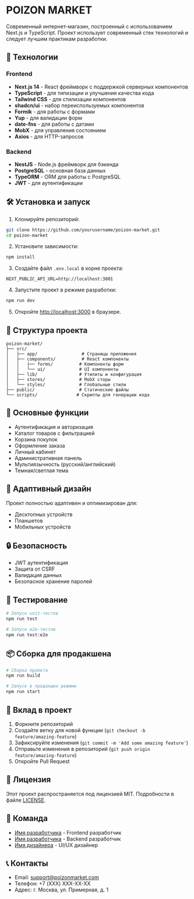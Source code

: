 # POIZON MARKET

Современный интернет-магазин, построенный с использованием Next.js и TypeScript. Проект использует современный стек технологий и следует лучшим практикам разработки.

## 🚀 Технологии

### Frontend

- **Next.js 14** - React фреймворк с поддержкой серверных компонентов
- **TypeScript** - для типизации и улучшения качества кода
- **Tailwind CSS** - для стилизации компонентов
- **shadcn/ui** - набор переиспользуемых компонентов
- **Formik** - для работы с формами
- **Yup** - для валидации форм
- **date-fns** - для работы с датами
- **MobX** - для управления состоянием
- **Axios** - для HTTP-запросов

### Backend

- **NestJS** - Node.js фреймворк для бэкенда
- **PostgreSQL** - основная база данных
- **TypeORM** - ORM для работы с PostgreSQL
- **JWT** - для аутентификации

## 🛠 Установка и запуск

1. Клонируйте репозиторий:

```bash
git clone https://github.com/yourusername/poizon-market.git
cd poizon-market
```

2. Установите зависимости:

```bash
npm install
```

3. Создайте файл `.env.local` в корне проекта:

```env
NEXT_PUBLIC_API_URL=http://localhost:3001
```

4. Запустите проект в режиме разработки:

```bash
npm run dev
```

5. Откройте [http://localhost:3000](http://localhost:3000) в браузере.

## 📁 Структура проекта

```
poizon-market/
├── src/
│   ├── app/                 # Страницы приложения
│   ├── components/          # React компоненты
│   │   ├── forms/          # Компоненты форм
│   │   └── ui/             # UI компоненты
│   ├── lib/                # Утилиты и конфигурация
│   ├── stores/             # MobX сторы
│   └── styles/             # Глобальные стили
├── public/                 # Статические файлы
└── scripts/               # Скрипты для генерации кода
```

## 🔧 Основные функции

- Аутентификация и авторизация
- Каталог товаров с фильтрацией
- Корзина покупок
- Оформление заказа
- Личный кабинет
- Административная панель
- Мультиязычность (русский/английский)
- Темная/светлая тема

## 📱 Адаптивный дизайн

Проект полностью адаптивен и оптимизирован для:

- Десктопных устройств
- Планшетов
- Мобильных устройств

## 🔒 Безопасность

- JWT аутентификация
- Защита от CSRF
- Валидация данных
- Безопасное хранение паролей

## 🧪 Тестирование

```bash
# Запуск unit-тестов
npm run test

# Запуск e2e-тестов
npm run test:e2e
```

## 📦 Сборка для продакшена

```bash
# Сборка проекта
npm run build

# Запуск в продакшен режиме
npm run start
```

## 🤝 Вклад в проект

1. Форкните репозиторий
2. Создайте ветку для новой функции (`git checkout -b feature/amazing-feature`)
3. Зафиксируйте изменения (`git commit -m 'Add some amazing feature'`)
4. Отправьте изменения в репозиторий (`git push origin feature/amazing-feature`)
5. Откройте Pull Request

## 📄 Лицензия

Этот проект распространяется под лицензией MIT. Подробности в файле [LICENSE](LICENSE).

## 👥 Команда

- [Имя разработчика](https://github.com/username) - Frontend разработчик
- [Имя разработчика](https://github.com/username) - Backend разработчик
- [Имя дизайнера](https://github.com/username) - UI/UX дизайнер

## 📞 Контакты

- Email: support@poizonmarket.com
- Телефон: +7 (XXX) XXX-XX-XX
- Адрес: г. Москва, ул. Примерная, д. 1
